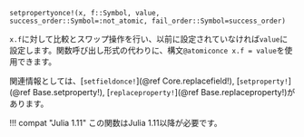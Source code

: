 ```
setpropertyonce!(x, f::Symbol, value, success_order::Symbol=:not_atomic, fail_order::Symbol=success_order)
```

`x.f`に対して比較とスワップ操作を行い、以前に設定されていなければ`value`に設定します。関数呼び出し形式の代わりに、構文`@atomiconce x.f = value`を使用できます。

関連情報としては、[`setfieldonce!`](@ref Core.replacefield!), [`setproperty!`](@ref Base.setproperty!), [`replaceproperty!`](@ref Base.replaceproperty!)があります。

!!! compat "Julia 1.11"
    この関数はJulia 1.11以降が必要です。

